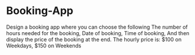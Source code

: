 # Booking-App
Design a booking app where you can choose the following
The number of hours needed for the booking,
Date of booking,
Time of booking,
And then display the price of the booking at the end. 
The hourly price is:
$100 on Weekdays,
$150 on Weekends


